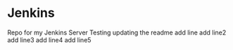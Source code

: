 # Jenkins
Repo for my Jenkins Server
Testing updating the readme
add line
add line2
add line3
add line4
add line5
